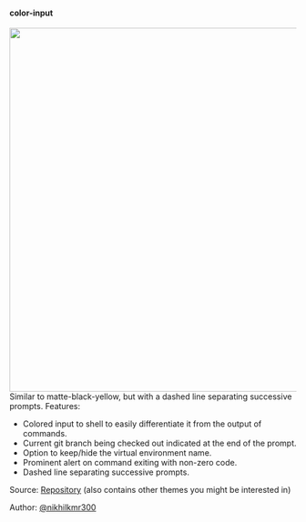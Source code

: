 #### color-input

<img src=https://github.com/nikhilkmr300/omz-themes/blob/master/images/color-input-line.png width=640>
Similar to matte-black-yellow, but with a dashed line separating successive prompts.
Features:

- Colored input to shell to easily differentiate it from the output of commands.
- Current git branch being checked out indicated at the end of the prompt.
- Option to keep/hide the virtual environment name.
- Prominent alert on command exiting with non-zero code.
- Dashed line separating successive prompts.

Source: [Repository](https://github.com/nikhilkmr300/omz-themes) (also contains other themes you might be interested in)

Author: [@nikhilkmr300](https://github.com/nikhilkmr300)
